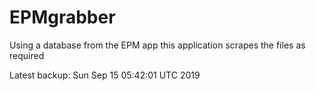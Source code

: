 # EPMgrabber
Using a database from the EPM app this application scrapes the files as required


Latest backup: Sun Sep 15 05:42:01 UTC 2019
